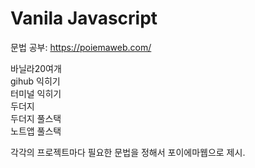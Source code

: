 # Vanila Javascript

문법 공부: <https://poiemaweb.com/>   

바닐라20여개   
gihub 익히기   
터미널 익히기   
두더지   
두더지 풀스택   
노트앱 풀스택   

각각의 프로젝트마다 필요한 문법을 정해서 포이에마웹으로 제시.